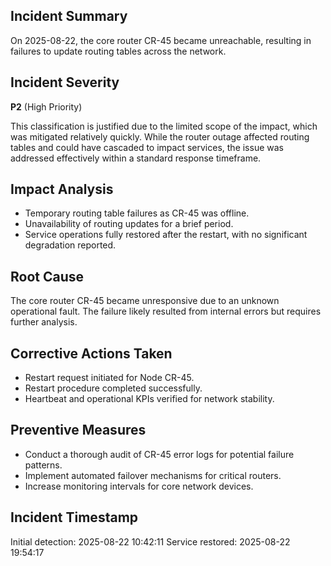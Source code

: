 ## Incident Summary

On 2025-08-22, the core router CR-45 became unreachable, resulting in failures to update routing tables across the network.

## Incident Severity

**P2** (High Priority)

This classification is justified due to the limited scope of the impact, which was mitigated relatively quickly. While the router outage affected routing tables and could have cascaded to impact services, the issue was addressed effectively within a standard response timeframe.

## Impact Analysis

- Temporary routing table failures as CR-45 was offline.
- Unavailability of routing updates for a brief period.
- Service operations fully restored after the restart, with no significant degradation reported.

## Root Cause

The core router CR-45 became unresponsive due to an unknown operational fault. The failure likely resulted from internal errors but requires further analysis.

## Corrective Actions Taken

- Restart request initiated for Node CR-45.
- Restart procedure completed successfully.
- Heartbeat and operational KPIs verified for network stability.

## Preventive Measures

- Conduct a thorough audit of CR-45 error logs for potential failure patterns.
- Implement automated failover mechanisms for critical routers.
- Increase monitoring intervals for core network devices.

## Incident Timestamp

Initial detection: 2025-08-22 10:42:11
Service restored: 2025-08-22 19:54:17